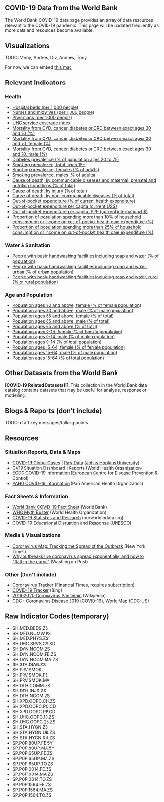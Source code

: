 
## COVID-19 Data from the World Bank ##

The World Bank COVID-19 data page provides an array of data resources relevant to the COVID-19 pandemic.
This page will be updated frequently as more data and resources become available.

## Visualizations ##

TODO: Vinny, Andres, Div, Andrew, Tony

For now, we can embed [this map](jhu-map.html)

## Relevant Indicators ##

### Health ###

* [Hospital beds (per 1,000 people)](https://data.worldbank.org/indicator/SH.MED.BEDS.ZS)
* [Nurses and midwives (per 1,000 people)](https://data.worldbank.org/indicator/SH.MED.NUMW.P3)
* [Physicians (per 1,000 people)](https://data.worldbank.org/indicator/SH.MED.PHYS.ZS)
* [UHC service coverage index](https://data.worldbank.org/indicator/SH.UHC.SRVS.CV.XD)
* [Mortality from CVD, cancer, diabetes or CRD between exact ages 30 and 70 (%)](https://data.worldbank.org/indicator/SH.DYN.NCOM.ZS)
* [Mortality from CVD, cancer, diabetes or CRD between exact ages 30 and 70, female (%)](https://data.worldbank.org/indicator/SH.DYN.NCOM.FE.ZS)
* [Mortality from CVD, cancer, diabetes or CRD between exact ages 30 and 70, male (%)](https://data.worldbank.org/indicator/SH.DYN.NCOM.MA.ZS)
* [Diabetes prevalence (% of population ages 20 to 79)](https://data.worldbank.org/indicator/SH.STA.DIAB.ZS)
* [Smoking prevalence, total, ages 15+](https://data.worldbank.org/indicator/SH.PRV.SMOK)
* [Smoking prevalence, females (% of adults)](https://data.worldbank.org/indicator/SH.PRV.SMOK.FE)
* [Smoking prevalence, males (% of adults)](https://data.worldbank.org/indicator/SH.PRV.SMOK.MA)
* [Cause of death, by communicable diseases and maternal, prenatal and nutrition conditions (% of total)](https://data.worldbank.org/indicator/SH.DTH.COMM.ZS)
* [Cause of death, by injury (% of total)](https://data.worldbank.org/indicator/SH.DTH.INJR.ZS)
* [Cause of death, by non-communicable diseases (% of total)](https://data.worldbank.org/indicator/SH.DTH.NCOM.ZS)
* [Out-of-pocket expenditure (% of current health expenditure)](https://data.worldbank.org/indicator/SH.XPD.OOPC.CH.ZS)
* [Out-of-pocket expenditure per capita (current US$)](https://data.worldbank.org/indicator/SH.XPD.OOPC.PC.CD)
* [Out-of-pocket expenditure per capita, PPP (current international $)](https://data.worldbank.org/indicator/SH.XPD.OOPC.PP.CD)
* [Proportion of population spending more than 10% of household consumption or income on out-of-pocket health care expenditure (%)](https://data.worldbank.org/indicator/SH.UHC.OOPC.10.ZS)
* [Proportion of population spending more than 25% of household consumption or income on out-of-pocket health care expenditure (%)](https://data.worldbank.org/indicator/SH.UHC.OOPC.25.ZS)

### Water & Sanitation ###

* [People with basic handwashing facilities including soap and water (% of population)](https://data.worldbank.org/indicator/SH.STA.HYGN.ZS)
* [People with basic handwashing facilities including soap and water, urban (% of urban population)](https://data.worldbank.org/indicator/SH.STA.HYGN.UR.ZS)
* [People with basic handwashing facilities including soap and water, rural (% of rural population)](https://data.worldbank.org/indicator/SH.STA.HYGN.RU.ZS)

### Age and Population ###

* [Population ages 80 and above, female (% of female population)](https://data.worldbank.org/indicator/SP.POP.80UP.FE.5Y)
* [Population ages 80 and above, male (% of male population)](https://data.worldbank.org/indicator/SP.POP.80UP.MA.5Y)
* [Population ages 65 and above, female (% of total)](https://data.worldbank.org/indicator/SP.POP.65UP.FE.ZS)
* [Population ages 65 and above, male (% of total)](https://data.worldbank.org/indicator/SP.POP.65UP.MA.ZS)
* [Population ages 65 and above (% of total)](https://data.worldbank.org/indicator/SP.POP.65UP.TO.ZS)
* [Population ages 0-14, female (% of female population)](https://data.worldbank.org/indicator/SP.POP.0014.FE.ZS)
* [Population ages 0-14, male (% of male population)](https://data.worldbank.org/indicator/SP.POP.0014.MA.ZS)
* [Population ages 0-14 (% of total population)](https://data.worldbank.org/indicator/SP.POP.0014.TO.ZS)
* [Population ages 15-64, female (% of female population)](https://data.worldbank.org/indicator/SP.POP.1564.FE.ZS)
* [Population ages 15-64, male (% of male population)](https://data.worldbank.org/indicator/SP.POP.1564.MA.ZS)
* [Population ages 15-64 (% of total population)](https://data.worldbank.org/indicator/SP.POP.1564.TO.ZS)

## Other Datasets from the World Bank ##

**[COVID-19 Related Datasets][]**.
This collection in the World Bank data catalog contains datasets that may be useful for analysis, response or modelling.

## Blogs & Reports (don't include) ##

TODO: draft key messages/talking points

## Resources ##

### Situation Reports, Data & Maps ###

* [COVID-19 Global Cases][jhu1] | [Raw Data][jhu-raw] ([Johns Hopkins University][jhu2])
* [CV19 Situation Dashboard][who1] | [Reports][who2] (World Health Organization)
* [ECDC COVID-19 Information][ecdc1] (European Centre for Disease Prevention & Control)
* [PAHO COVID-19 Information][paho1] (Pan American Health Organization)

### Fact Sheets & Information ###

* [World Bank COVID-19 Fact Sheet][wb1] (World Bank)
* [WHO Myth Buster][who3] (World Health Organization)
* [COVID-19 Statistics and Research][owid1] (ourworldindata.org)
* [COVID-19 Educational Disruption and Response][unesco1] (UNESCO)

### Media & Visualizations ###

* [Coronavirus Map: Tracking the Spread of the Outbreak][nyt1] (New York Times)
* [Why outbreaks like coronavirus spread exponentially, and how to "flatten the curve"][wapo1] (Washington Post)


### Other (Don't include) ###

* [Coronavirus Tracker][ft1] (Financial Times, requires subscription)
* [COVID-19 Tracker][bing1] (Bing)
* [2019-2020 Coronavirus Pandemic][wiki1] (Wikipedia)
* [CDC - Coronavirus Disease 2019 (COVID-19), World Map][cdc1] (CDC-US)

[ddh]: https://datacatalog.worldbank.org/search?search_api_views_fulltext_op=AND&f%5B0%5D=field_collection_field%3A2026

[nyt1]: https://www.nytimes.com/interactive/2020/world/coronavirus-maps.html?te=1&nl=morning-briefing&emc=edit_NN_p_20200316&section=topNews&campaign_id=9&instance_id=16781&segment_id=22269&user_id=c88d4dd2def89ee89ee8f48c7f0605f2&regi_id=77621490tion=topNews
[owid1]: https://ourworldindata.org/coronavirus
[jhu1]: https://www.arcgis.com/apps/opsdashboard/index.html#/bda7594740fd40299423467b48e9ecf6
[jhu2]: https://coronavirus.jhu.edu/map.html
[jhu-raw]: https://data.humdata.org/dataset/novel-coronavirus-2019-ncov-cases
[who1]: https://experience.arcgis.com/experience/685d0ace521648f8a5beeeee1b9125cd
[wb1]: https://www.worldbank.org/en/news/factsheet/2020/02/11/how-the-world-bank-group-is-helping-countries-with-covid-19-coronavirus
[who2]: https://www.who.int/emergencies/diseases/novel-coronavirus-2019/situation-reports
[who3]: https://www.who.int/emergencies/diseases/novel-coronavirus-2019/advice-for-public/myth-busters
[cdc1]: https://www.cdc.gov/coronavirus/2019-ncov/cases-updates/world-map.html
[ecdc1]: https://www.ecdc.europa.eu/en/novel-coronavirus-china
[paho1]: https://www.paho.org/hq/index.php?option=com_content&view=article&id=15696:coronavirus&Itemid=4206&lang=en
[wapo1]: https://www.washingtonpost.com/graphics/2020/world/corona-simulator/
[unesco1]: https://en.unesco.org/themes/education-emergencies/coronavirus-school-closures
[ft1]: https://www.ft.com/content/a26fbf7e-48f8-11ea-aeb3-955839e06441
[bing1]: https://www.bing.com/covid
[wiki1]: https://en.wikipedia.org/wiki/2019%E2%80%9320_coronavirus_pandemic



## Raw Indicator Codes (temporary) ##

* SH.MED.BEDS.ZS
* SH.MED.NUMW.P3
* SH.MED.PHYS.ZS
* SH.UHC.SRVS.CV.XD
* SH.DYN.NCOM.ZS
* SH.DYN.NCOM.FE.ZS
* SH.DYN.NCOM.MA.ZS
* SH.STA.DIAB.ZS
* SH.PRV.SMOK
* SH.PRV.SMOK.FE
* SH.PRV.SMOK.MA
* SH.DTH.COMM.ZS
* SH.DTH.INJR.ZS
* SH.DTH.NCOM.ZS
* SH.XPD.OOPC.CH.ZS
* SH.XPD.OOPC.PC.CD
* SH.XPD.OOPC.PP.CD
* SH.UHC.OOPC.10.ZS
* SH.UHC.OOPC.25.ZS
* SH.STA.HYGN.ZS
* SH.STA.HYGN.UR.ZS
* SH.STA.HYGN.RU.ZS
* SP.POP.80UP.FE.5Y
* SP.POP.80UP.MA.5Y
* SP.POP.65UP.FE.ZS
* SP.POP.65UP.MA.ZS
* SP.POP.65UP.TO.ZS
* SP.POP.0014.FE.ZS
* SP.POP.0014.MA.ZS
* SP.POP.0014.TO.ZS
* SP.POP.1564.FE.ZS
* SP.POP.1564.MA.ZS
* SP.POP.1564.TO.ZS
